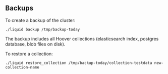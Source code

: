 ## Backups
To create a backup of the cluster:

```shell
./liquid backup /tmp/backup-today
```

The backup includes all Hoover collections (elasticsearch index, postgres
database, blob files on disk).

To restore a collection:
```shell
./liquid restore_collection /tmp/backup-today/collection-testdata new-collection-name
```
